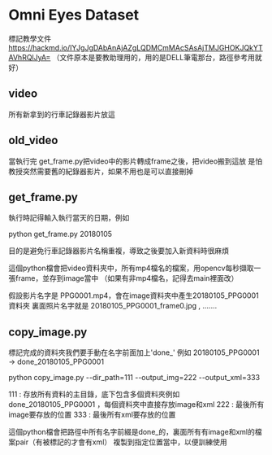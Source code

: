 # Omni Eyes Dataset

標記教學文件 https://hackmd.io/IYJgJgDAbAnAjAZgLQDMCmMAcSAsAjTMJGHOKJQkYTAVhRQlJyA=
（文件原本是要教助理用的，用的是DELL筆電那台，路徑參考用就好）

## video

所有新拿到的行車記錄器影片放這

## old_video

當執行完 get_frame.py把video中的影片轉成frame之後，把video搬到這放
是怕教授突然需要舊的紀錄器影片，如果不用也是可以直接刪掉

## get_frame.py

執行時記得輸入執行當天的日期，例如

python get_frame.py 20180105

目的是避免行車記錄器影片名稱重複，導致之後要加入新資料時很麻煩

這個python檔會把video資料夾中，所有mp4檔名的檔案，用opencv每秒擷取一張frame，並存到image當中
（如果有非mp4檔名，記得去main裡面改）

假設影片名字是 PPG0001.mp4，會在image資料夾中產生20180105_PPG0001資料夾
裏面照片名字就是 20180105_PPG0001_frame0.jpg , .......

## copy_image.py

標記完成的資料夾我們要手動在名字前面加上'done_'
例如 20180105_PPG0001 -> done_20180105_PPG0001

python copy_image.py --dir_path=111 --output_img=222 --output_xml=333

111 : 存放所有資料的主目錄，底下包含多個資料夾例如 done_20180105_PPG0001 ，每個資料夾中直接存放image和xml
222 : 最後所有image要存放的位置
333 : 最後所有xml要存放的位置

這個python檔會把路徑中所有名字前綴是done_的，裏面所有有image和xml的檔案pair（有被標記的才會有xml）
複製到指定位置當中，以便訓練使用








